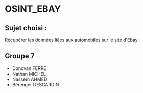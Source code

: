 ﻿# OSINT_EBAY

## Sujet choisi :
Récupérer les données liées aux automobiles sur le site d'Ebay

## Groupe 7
  - Donovan FERRE
  - Nathan MICHEL
  - Nassem AHMED
  - Bérenger DESGARDIN
